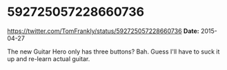 # 592725057228660736
https://twitter.com/TomFrankly/status/592725057228660736
**Date:** 2015-04-27

The new Guitar Hero only has three buttons? Bah. Guess I'll have to suck it up and re-learn actual guitar.
